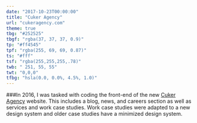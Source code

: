 ```yaml
---
date: "2017-10-23T00:00:00"
title: "Cuker Agency"
url: "cukeragency.com"
theme: true
tbg: "#252525"
tbgf: "rgba(37, 37, 37, 0.9)"
tp: "#ff4545"
tpf: "rgba(255, 69, 69, 0.87)"
ts: "#fff"
tsf: "rgba(255,255,255,.78)"
twb: " 251, 55, 55"
twt: "0,0,0"
tfbg: "hsla(0.0, 0.0%, 4.5%, 1.0)"
---
```

###In 2016, I was tasked with coding the front-end of the new [Cuker Agency](https://www.cukeragency.com/) website. This includes a blog, news, and careers section as well as services and work case studies. Work case studies were adapted to a new design system and older case studies have a minimized design system.

